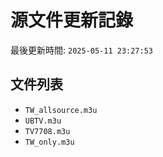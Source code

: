 # 源文件更新記錄

最後更新時間: `2025-05-11 23:27:53`

## 文件列表
- `TW_allsource.m3u`
- `UBTV.m3u`
- `TV7708.m3u`
- `TW_only.m3u`
